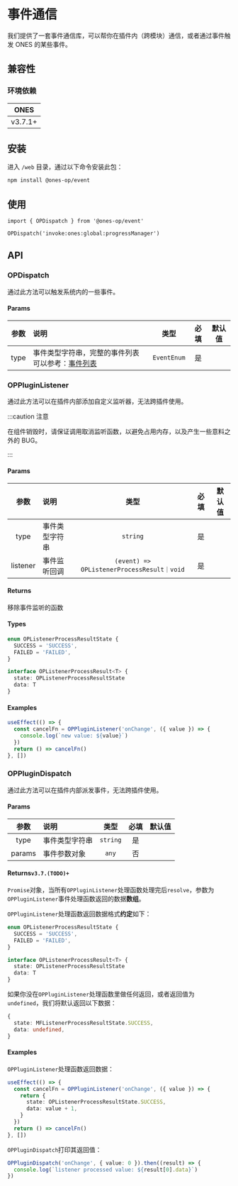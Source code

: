 # 事件通信

我们提供了一套事件通信库，可以帮你在插件内（跨模块）通信，或者通过事件触发 ONES 的某些事件。

## 兼容性

### 环境依赖

|  ONES   |
| :-----: |
| v3.7.1+ |

## 安装

进入 `/web` 目录，通过以下命令安装此包：

```bash npm2yarn
npm install @ones-op/event
```

## 使用

```tsx
import { OPDispatch } from '@ones-op/event'

OPDispatch('invoke:ones:global:progressManager')
```

## API

### OPDispatch

通过此方法可以触发系统内的一些事件。

#### Params

| 参数 | 说明                                                          |    类型     | 必填 | 默认值 |
| :--: | :------------------------------------------------------------ | :---------: | :--: | :----: |
| type | 事件类型字符串，完整的事件列表可以参考：[事件列表](./list.md) | `EventEnum` |  是  |        |

### OPPluginListener

通过此方法可以在插件内部添加自定义监听器，无法跨插件使用。

:::caution 注意

在组件销毁时，请保证调用取消监听函数，以避免占用内存，以及产生一些意料之外的 BUG。

:::

#### Params

|   参数   | 说明           |                    类型                    | 必填 | 默认值 |
| :------: | :------------- | :----------------------------------------: | :--: | :----: |
|   type   | 事件类型字符串 |                  `string`                  |  是  |        |
| listener | 事件监听回调   | `(event) => OPListenerProcessResult｜void` |  是  |        |

#### Returns

移除事件监听的函数

#### Types

```ts
enum OPListenerProcessResultState {
  SUCCESS = 'SUCCESS',
  FAILED = 'FAILED',
}

interface OPListenerProcessResult<T> {
  state: OPListenerProcessResultState
  data: T
}
```

#### Examples

```ts
useEffect(() => {
  const cancelFn = OPPluginListener('onChange', ({ value }) => {
    console.log(`new value: ${value}`)
  })
  return () => cancelFn()
}, [])
```

### OPPluginDispatch

通过此方法可以在插件内部派发事件，无法跨插件使用。

#### Params

|  参数  | 说明           |   类型   | 必填 | 默认值 |
| :----: | :------------- | :------: | :--: | :----: |
|  type  | 事件类型字符串 | `string` |  是  |        |
| params | 事件参数对象   |  `any`   |  否  |        |

#### Returns`v3.7.(TODO)+`

`Promise`对象，当所有`OPPluginListener`处理函数处理完后`resolve`，参数为`OPPluginListener`事件处理函数返回的数据**数组**。

`OPPluginListener`处理函数返回数据格式**约定**如下：

```ts
enum OPListenerProcessResultState {
  SUCCESS = 'SUCCESS',
  FAILED = 'FAILED',
}

interface OPListenerProcessResult<T> {
  state: OPListenerProcessResultState
  data: T
}
```

如果你没在`OPPluginListener`处理函数里做任何返回，或者返回值为 `undefined`，我们将默认返回以下数据：

```ts
{
  state: MFListenerProcessResultState.SUCCESS,
  data: undefined,
}
```

#### Examples

`OPPluginListener`处理函数返回数据：

```ts title="OPPluginListener"
useEffect(() => {
  const cancelFn = OPPluginListener('onChange', ({ value }) => {
    return {
      state: OPListenerProcessResultState.SUCCESS,
      data: value + 1,
    }
  })
  return () => cancelFn()
}, [])
```

`OPPluginDispatch`打印其返回值：

```ts title="OPPluginDispatch"
OPPluginDispatch('onChange', { value: 0 }).then((result) => {
  console.log(`listener processed value: ${result[0].data}`)
})
```
